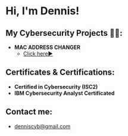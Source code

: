 <h1>Hi, I'm Dennis! </h1>

<h2> My Cybersecurity Projects 👨‍💻:</h2>

- <b>MAC ADDRESS CHANGER</b>
  - [Click here▶️](https://github.com/DeeOj/MAC-Address-Changer)

  

<h2> Certificates & Certifications:</h2>

  - <b>Certified in Cybersecurity (ISC2)</b>
  - <b>IBM Cybersecurity Analyst Certificated</b> 


<h2> Contact me:</h2>

- denniscyb@gmail.com 
